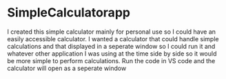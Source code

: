 # SimpleCalculatorapp
I created this simple calculator mainly for personal use so I could have an easily accessible calculator.
I wanted a calculator that could handle simple calculations and that displayed in a seperate window so I could run it and 
whatever other application I was using at the time side by side so it would be more simple to perform calculations.
Run the code in VS code and the calculator will open as a seperate window
